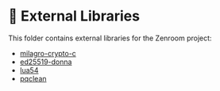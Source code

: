 <!--
SPDX-FileCopyrightText: 2017-2022 Dyne.org foundation

SPDX-License-Identifier: AGPL-3.0-or-later
-->

# 📖 External Libraries

This folder contains external libraries for the Zenroom project:
- [milagro-crypto-c](https://github.com/apache/incubator-milagro-crypto-c)
- [ed25519-donna](https://github.com/floodyberry/ed25519-donna)
- [lua54](https://www.lua.org/ftp/#source)
- [pqclean](https://github.com/PQClean/PQClean)
